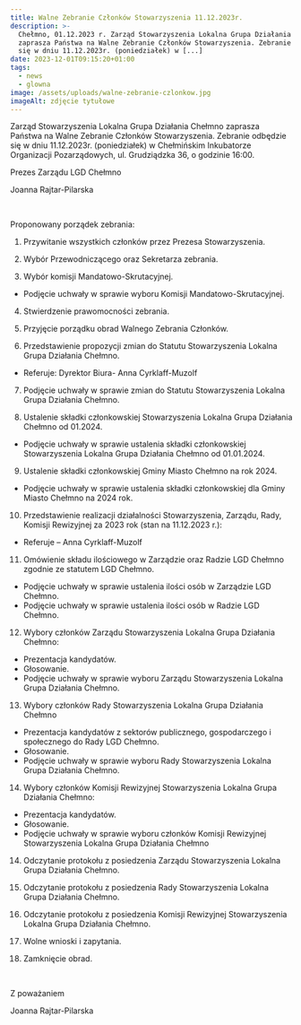 ```yaml
---
title: Walne Zebranie Członków Stowarzyszenia 11.12.2023r.
description: >-
  Chełmno, 01.12.2023 r. Zarząd Stowarzyszenia Lokalna Grupa Działania Chełmno
  zaprasza Państwa na Walne Zebranie Członków Stowarzyszenia. Zebranie odbędzie
  się w dniu 11.12.2023r. (poniedziałek) w [...]
date: 2023-12-01T09:15:20+01:00
tags:
  - news
  - glowna
image: /assets/uploads/walne-zebranie-czlonkow.jpg
imageAlt: zdjęcie tytułowe
---
```

Zarząd Stowarzyszenia Lokalna Grupa Działania Chełmno zaprasza Państwa na Walne Zebranie Członków Stowarzyszenia. Zebranie odbędzie się w dniu 11.12.2023r. (poniedziałek) w Chełmińskim Inkubatorze Organizacji Pozarządowych, ul. Grudziądzka 36, o godzinie 16:00.



Prezes Zarządu LGD Chełmno



Joanna Rajtar-Pilarska

<br>

Proponowany porządek zebrania:

1. Przywitanie wszystkich członków przez Prezesa Stowarzyszenia.

2. Wybór Przewodniczącego oraz Sekretarza zebrania.

3. Wybór komisji Mandatowo-Skrutacyjnej.

* Podjęcie uchwały w sprawie wyboru Komisji Mandatowo-Skrutacyjnej.

4. Stwierdzenie prawomocności zebrania.

5. Przyjęcie porządku obrad Walnego Zebrania Członków.

6. Przedstawienie propozycji zmian do Statutu Stowarzyszenia Lokalna Grupa Działania Chełmno.

* Referuje: Dyrektor Biura- Anna Cyrklaff-Muzolf

7. Podjęcie uchwały w sprawie zmian do Statutu Stowarzyszenia Lokalna Grupa Działania Chełmno.

8. Ustalenie składki członkowskiej Stowarzyszenia Lokalna Grupa Działania Chełmno od 01.2024.

* Podjęcie uchwały w sprawie ustalenia składki członkowskiej Stowarzyszenia Lokalna Grupa Działania Chełmno od 01.01.2024.

9. Ustalenie składki członkowskiej Gminy Miasto Chełmno na rok 2024.

* Podjęcie uchwały w sprawie ustalenia składki członkowskiej dla Gminy Miasto Chełmno na 2024 rok.

10. Przedstawienie realizacji działalności Stowarzyszenia, Zarządu, Rady, Komisji Rewizyjnej za 2023 rok (stan na 11.12.2023 r.):

* Referuje – Anna Cyrklaff-Muzolf

11. Omówienie składu ilościowego w Zarządzie oraz Radzie LGD Chełmno zgodnie ze statutem LGD Chełmno.

* Podjęcie uchwały w sprawie ustalenia ilości osób w Zarządzie LGD Chełmno.
* Podjęcie uchwały w sprawie ustalenia ilości osób w Radzie LGD Chełmno.

12. Wybory członków Zarządu Stowarzyszenia Lokalna Grupa Działania Chełmno:

* Prezentacja kandydatów.
* Głosowanie.
* Podjęcie uchwały w sprawie wyboru Zarządu Stowarzyszenia Lokalna Grupa Działania Chełmno.

13. Wybory członków Rady Stowarzyszenia Lokalna Grupa Działania Chełmno

* Prezentacja kandydatów z sektorów publicznego, gospodarczego i społecznego do Rady LGD Chełmno.
* Głosowanie.
* Podjęcie uchwały w sprawie wyboru Rady Stowarzyszenia Lokalna Grupa Działania Chełmno.

14. Wybory członków Komisji Rewizyjnej Stowarzyszenia Lokalna Grupa Działania Chełmno:

* Prezentacja kandydatów.
* Głosowanie.
* Podjęcie uchwały w sprawie wyboru członków Komisji Rewizyjnej Stowarzyszenia Lokalna Grupa Działania Chełmno

14. Odczytanie protokołu z posiedzenia Zarządu Stowarzyszenia Lokalna Grupa Działania Chełmno.

15. Odczytanie protokołu z posiedzenia Rady Stowarzyszenia Lokalna Grupa Działania Chełmno.

16. Odczytanie protokołu z posiedzenia Komisji Rewizyjnej Stowarzyszenia Lokalna Grupa Działania Chełmno.

17. Wolne wnioski i zapytania.

18. Zamknięcie obrad.

<br>



Z poważaniem



Joanna Rajtar-Pilarska
